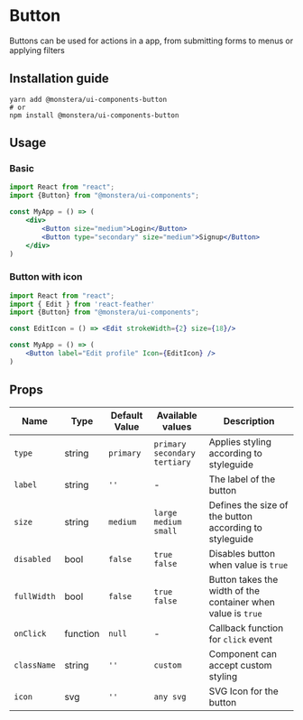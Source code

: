 # Button

Buttons can be used for actions in a app, from submitting forms to menus or applying filters

## Installation guide

```
yarn add @monstera/ui-components-button
# or
npm install @monstera/ui-components-button
```


## Usage

### Basic

```jsx
import React from "react";
import {Button} from "@monstera/ui-components";

const MyApp = () => (
    <div>
        <Button size="medium">Login</Button>
        <Button type="secondary" size="medium">Signup</Button>
    </div>
)
```

### Button with icon

```jsx
import React from "react";
import { Edit } from 'react-feather'
import {Button} from "@monstera/ui-components";

const EditIcon = () => <Edit strokeWidth={2} size={18}/>

const MyApp = () => (
    <Button label="Edit profile" Icon={EditIcon} />
)
```

## Props

| Name | Type | Default Value | Available values | Description |
| --- | --- | --- | --- | --- |
| `type` | string | `primary` | `primary` <br/> `secondary` <br/> `tertiary` | Applies styling according to styleguide |
| `label` | string | `''` | - | The label of the button |
| `size` | string | `medium` | `large` <br/> `medium`  <br/> `small` | Defines the size of the button according to styleguide |
| `disabled` | bool | `false` | `true` <br /> `false` | Disables button when value is `true`|
| `fullWidth` | bool | `false` | `true` <br /> `false` | Button takes the width of the container when value is `true` |
| `onClick` | function | `null` | - | Callback function for `click` event |
| `className` | string  | `''` | `custom` | Component can accept custom styling |
| `icon` | svg | `''` | `any svg` | SVG Icon for the button |
